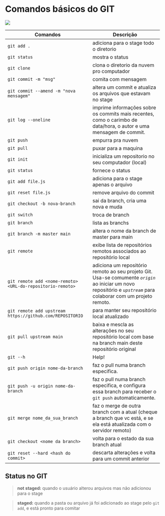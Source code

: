 # Comandos básicos do GIT

![](https://media3.giphy.com/headers/GitHub/w8ZJLtJbmuph.gif)

Comandos                | Descrição
----------------------- | --------------------------------
`git add .`             | adiciona para o stage todo o diretorio
`git status`            | mostra o status
`git clone`             | clona o diretorio da nuvem pro computador
`git commit -m "msg"`   | comita com mensagem
`git commit --amend -m "nova mensagem"` | altera um commit e atualiza os arquivos que estavam no stage
`git log --oneline`     | imprime informações sobre os commits mais recentes, como o carimbo de data/hora, o autor e uma mensagem de commit.
`git push`              | empurra pra nuvem
`git pull`              | puxar para a maquina
`git init`              | inicializa um repositorio no seu computador (local)
`git status`            | fornece o status
`git add file.js`       | adiciona para o stage apenas o arquivo
`git reset file.js`     | remove arquivo do commit
`git checkout -b nova-branch`   | sai da branch, cria uma nova e muda
`git switch`            | troca de branch 
`git branch`            | lista as branchs
`git branch -m master main` | altera o nome da branch de master para main
`git remote`            | exibe lista de repositórios remotos associados ao repositório local
`git remote add <nome-remoto> <URL-do-repositorio-remoto>` | adiciona um repositório remoto ao seu projeto Git. Usa-se comumente *`origin`* ao iniciar um novo repositório e *`upstream`* para colaborar com um projeto remoto.
`git remote add upstream https://github.com/REPOSITORIO`  |  para manter seu repositório local atualizado
`git pull upstream main`  |  baixa e mescla as alterações no seu repositório local com base na branch main deste repositório original 
`git --h`               | Help!
`git push origin nome-da-branch` |  faz o pull numa branch especifica. 
`git push -u origin nome-da-branch`  |  faz o pull numa branch especifica, e configura essa branch para receber o `git push` automaticamente. 
`git merge nome_da_sua_branch`  |  faz o merge de outra branch com a atual (cheque a branch que vc está, e se ela está atualizada com o servidor remoto)
`git checkout <nome da branch>` | volta para o estado da sua branch atual
`git reset --hard <hash do commit>` | descarta alterações e volta para um commit anterior


##  Status no GIT

> **not staged:** quando o usuário alterou arquivos mas não adicionou para o stage 

> **staged:** quando a pasta ou arquivo já foi adicionado ao stage pelo `git add`, e está pronto para comitar 
